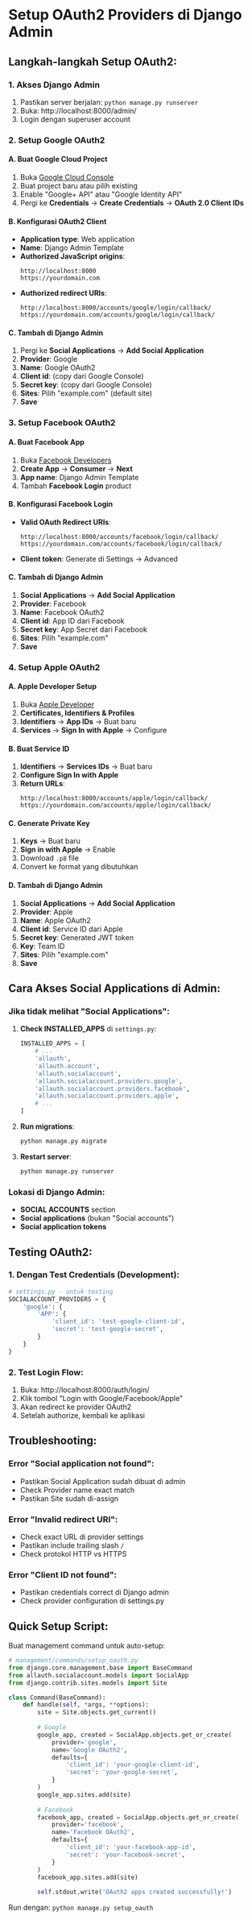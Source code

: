 # Setup OAuth2 Providers di Django Admin

## Langkah-langkah Setup OAuth2:

### 1. Akses Django Admin
1. Pastikan server berjalan: `python manage.py runserver`
2. Buka: http://localhost:8000/admin/
3. Login dengan superuser account

### 2. Setup Google OAuth2

#### A. Buat Google Cloud Project
1. Buka [Google Cloud Console](https://console.cloud.google.com/)
2. Buat project baru atau pilih existing
3. Enable "Google+ API" atau "Google Identity API"
4. Pergi ke **Credentials** → **Create Credentials** → **OAuth 2.0 Client IDs**

#### B. Konfigurasi OAuth2 Client
- **Application type**: Web application
- **Name**: Django Admin Template
- **Authorized JavaScript origins**:
  ```
  http://localhost:8000
  https://yourdomain.com
  ```
- **Authorized redirect URIs**:
  ```
  http://localhost:8000/accounts/google/login/callback/
  https://yourdomain.com/accounts/google/login/callback/
  ```

#### C. Tambah di Django Admin
1. Pergi ke **Social Applications** → **Add Social Application**
2. **Provider**: Google
3. **Name**: Google OAuth2
4. **Client id**: (copy dari Google Console)
5. **Secret key**: (copy dari Google Console)
6. **Sites**: Pilih "example.com" (default site)
7. **Save**

### 3. Setup Facebook OAuth2

#### A. Buat Facebook App
1. Buka [Facebook Developers](https://developers.facebook.com/)
2. **Create App** → **Consumer** → **Next**
3. **App name**: Django Admin Template
4. Tambah **Facebook Login** product

#### B. Konfigurasi Facebook Login
- **Valid OAuth Redirect URIs**:
  ```
  http://localhost:8000/accounts/facebook/login/callback/
  https://yourdomain.com/accounts/facebook/login/callback/
  ```
- **Client token**: Generate di Settings → Advanced

#### C. Tambah di Django Admin
1. **Social Applications** → **Add Social Application**
2. **Provider**: Facebook
3. **Name**: Facebook OAuth2
4. **Client id**: App ID dari Facebook
5. **Secret key**: App Secret dari Facebook
6. **Sites**: Pilih "example.com"
7. **Save**

### 4. Setup Apple OAuth2

#### A. Apple Developer Setup
1. Buka [Apple Developer](https://developer.apple.com/account/)
2. **Certificates, Identifiers & Profiles**
3. **Identifiers** → **App IDs** → Buat baru
4. **Services** → **Sign In with Apple** → Configure

#### B. Buat Service ID
1. **Identifiers** → **Services IDs** → Buat baru
2. **Configure Sign In with Apple**
3. **Return URLs**:
   ```
   http://localhost:8000/accounts/apple/login/callback/
   https://yourdomain.com/accounts/apple/login/callback/
   ```

#### C. Generate Private Key
1. **Keys** → Buat baru
2. **Sign in with Apple** → Enable
3. Download `.p8` file
4. Convert ke format yang dibutuhkan

#### D. Tambah di Django Admin
1. **Social Applications** → **Add Social Application**
2. **Provider**: Apple
3. **Name**: Apple OAuth2
4. **Client id**: Service ID dari Apple
5. **Secret key**: Generated JWT token
6. **Key**: Team ID
7. **Sites**: Pilih "example.com"
8. **Save**

## Cara Akses Social Applications di Admin:

### Jika tidak melihat "Social Applications":

1. **Check INSTALLED_APPS** di `settings.py`:
   ```python
   INSTALLED_APPS = [
       # ...
       'allauth',
       'allauth.account', 
       'allauth.socialaccount',
       'allauth.socialaccount.providers.google',
       'allauth.socialaccount.providers.facebook',
       'allauth.socialaccount.providers.apple',
       # ...
   ]
   ```

2. **Run migrations**:
   ```bash
   python manage.py migrate
   ```

3. **Restart server**:
   ```bash
   python manage.py runserver
   ```

### Lokasi di Django Admin:
- **SOCIAL ACCOUNTS** section
- **Social applications** (bukan "Social accounts")
- **Social application tokens**

## Testing OAuth2:

### 1. Dengan Test Credentials (Development):
```python
# settings.py - untuk testing
SOCIALACCOUNT_PROVIDERS = {
    'google': {
        'APP': {
            'client_id': 'test-google-client-id',
            'secret': 'test-google-secret',
        }
    }
}
```

### 2. Test Login Flow:
1. Buka: http://localhost:8000/auth/login/
2. Klik tombol "Login with Google/Facebook/Apple"
3. Akan redirect ke provider OAuth2
4. Setelah authorize, kembali ke aplikasi

## Troubleshooting:

### Error "Social application not found":
- Pastikan Social Application sudah dibuat di admin
- Check Provider name exact match
- Pastikan Site sudah di-assign

### Error "Invalid redirect URI":
- Check exact URL di provider settings
- Pastikan include trailing slash `/`
- Check protokol HTTP vs HTTPS

### Error "Client ID not found":
- Pastikan credentials correct di Django admin
- Check provider configuration di settings.py

## Quick Setup Script:

Buat management command untuk auto-setup:

```python
# management/commands/setup_oauth.py
from django.core.management.base import BaseCommand
from allauth.socialaccount.models import SocialApp
from django.contrib.sites.models import Site

class Command(BaseCommand):
    def handle(self, *args, **options):
        site = Site.objects.get_current()
        
        # Google
        google_app, created = SocialApp.objects.get_or_create(
            provider='google',
            name='Google OAuth2',
            defaults={
                'client_id': 'your-google-client-id',
                'secret': 'your-google-secret',
            }
        )
        google_app.sites.add(site)
        
        # Facebook  
        facebook_app, created = SocialApp.objects.get_or_create(
            provider='facebook',
            name='Facebook OAuth2',
            defaults={
                'client_id': 'your-facebook-app-id',
                'secret': 'your-facebook-secret',
            }
        )
        facebook_app.sites.add(site)
        
        self.stdout.write('OAuth2 apps created successfully!')
```

Run dengan: `python manage.py setup_oauth`
